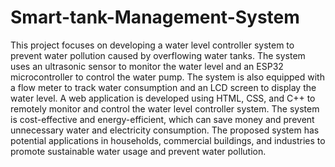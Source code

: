 # Smart-tank-Management-System
This project focuses on developing a water level controller system to prevent 
water pollution caused by overflowing water tanks. The system uses an ultrasonic sensor to 
monitor the water level and an ESP32 microcontroller to control the water pump. The system 
is also equipped with a flow meter to track water consumption and an LCD screen to display 
the water level. A web application is developed using HTML, CSS, and C++ to remotely 
monitor and control the water level controller system. The system is cost-effective and 
energy-efficient, which can save money and prevent unnecessary water and electricity 
consumption. The proposed system has potential applications in households, commercial 
buildings, and industries to promote sustainable water usage and prevent water pollution.
